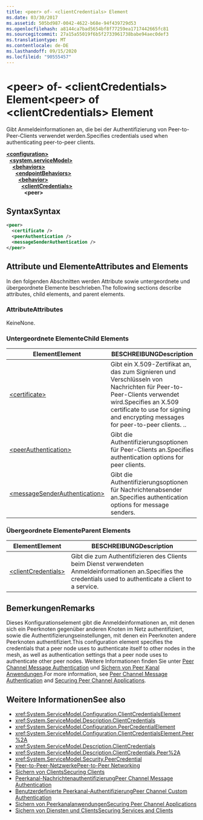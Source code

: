 ```yaml
---
title: <peer> of- <clientCredentials> Element
ms.date: 03/30/2017
ms.assetid: 505bd987-0042-4622-b68e-94f439729d53
ms.openlocfilehash: a8144ca7bad5654bf8f77259ea1717442665fc81
ms.sourcegitcommit: 27a15a55019f6b5f2733961738babe94aec0def3
ms.translationtype: MT
ms.contentlocale: de-DE
ms.lasthandoff: 09/15/2020
ms.locfileid: "90555457"
---
```

# <a name="peer-of-clientcredentials-element"></a><span data-ttu-id="ba047-102">\<peer> of- \<clientCredentials> Element</span><span class="sxs-lookup"><span data-stu-id="ba047-102">\<peer> of \<clientCredentials> Element</span></span>
<span data-ttu-id="ba047-103">Gibt Anmeldeinformationen an, die bei der Authentifizierung von Peer-to-Peer-Clients verwendet werden.</span><span class="sxs-lookup"><span data-stu-id="ba047-103">Specifies credentials used when authenticating peer-to-peer clients.</span></span>  
  
[**\<configuration>**](../configuration-element.md)\
&nbsp;&nbsp;[**\<system.serviceModel>**](system-servicemodel.md)\
&nbsp;&nbsp;&nbsp;&nbsp;[**\<behaviors>**](behaviors.md)\
&nbsp;&nbsp;&nbsp;&nbsp;&nbsp;&nbsp;[**\<endpointBehaviors>**](endpointbehaviors.md)\
&nbsp;&nbsp;&nbsp;&nbsp;&nbsp;&nbsp;&nbsp;&nbsp;[**\<behavior>**](behavior-of-endpointbehaviors.md)\
&nbsp;&nbsp;&nbsp;&nbsp;&nbsp;&nbsp;&nbsp;&nbsp;&nbsp;&nbsp;[**\<clientCredentials>**](clientcredentials.md)\
&nbsp;&nbsp;&nbsp;&nbsp;&nbsp;&nbsp;&nbsp;&nbsp;&nbsp;&nbsp;&nbsp;&nbsp;**\<peer>**  
  
## <a name="syntax"></a><span data-ttu-id="ba047-104">Syntax</span><span class="sxs-lookup"><span data-stu-id="ba047-104">Syntax</span></span>  
  
```xml  
<peer>
  <certificate />
  <peerAuthentication />
  <messageSenderAuthentication />
</peer>
```  
  
## <a name="attributes-and-elements"></a><span data-ttu-id="ba047-105">Attribute und Elemente</span><span class="sxs-lookup"><span data-stu-id="ba047-105">Attributes and Elements</span></span>  
 <span data-ttu-id="ba047-106">In den folgenden Abschnitten werden Attribute sowie untergeordnete und übergeordnete Elemente beschrieben.</span><span class="sxs-lookup"><span data-stu-id="ba047-106">The following sections describe attributes, child elements, and parent elements.</span></span>  
  
### <a name="attributes"></a><span data-ttu-id="ba047-107">Attribute</span><span class="sxs-lookup"><span data-stu-id="ba047-107">Attributes</span></span>  
 <span data-ttu-id="ba047-108">Keine</span><span class="sxs-lookup"><span data-stu-id="ba047-108">None.</span></span>  
  
### <a name="child-elements"></a><span data-ttu-id="ba047-109">Untergeordnete Elemente</span><span class="sxs-lookup"><span data-stu-id="ba047-109">Child Elements</span></span>  
  
|<span data-ttu-id="ba047-110">Element</span><span class="sxs-lookup"><span data-stu-id="ba047-110">Element</span></span>|<span data-ttu-id="ba047-111">BESCHREIBUNG</span><span class="sxs-lookup"><span data-stu-id="ba047-111">Description</span></span>|  
|-------------|-----------------|  
|[\<certificate>](certificate-element.md)|<span data-ttu-id="ba047-112">Gibt ein X.509-Zertifikat an, das zum Signieren und Verschlüsseln von Nachrichten für Peer-to-Peer-Clients verwendet wird.</span><span class="sxs-lookup"><span data-stu-id="ba047-112">Specifies an X.509 certificate to use for signing and encrypting messages for peer-to-peer clients.</span></span> <span data-ttu-id="ba047-113">.</span><span class="sxs-lookup"><span data-stu-id="ba047-113">.</span></span>|  
|[\<peerAuthentication>](peerauthentication-element.md)|<span data-ttu-id="ba047-114">Gibt die Authentifizierungsoptionen für Peer-Clients an.</span><span class="sxs-lookup"><span data-stu-id="ba047-114">Specifies authentication options for peer clients.</span></span>|  
|[\<messageSenderAuthentication>](messagesenderauthentication-element.md)|<span data-ttu-id="ba047-115">Gibt die Authentifizierungsoptionen für Nachrichtenabsender an.</span><span class="sxs-lookup"><span data-stu-id="ba047-115">Specifies authentication options for message senders.</span></span>|  
  
### <a name="parent-elements"></a><span data-ttu-id="ba047-116">Übergeordnete Elemente</span><span class="sxs-lookup"><span data-stu-id="ba047-116">Parent Elements</span></span>  
  
|<span data-ttu-id="ba047-117">Element</span><span class="sxs-lookup"><span data-stu-id="ba047-117">Element</span></span>|<span data-ttu-id="ba047-118">BESCHREIBUNG</span><span class="sxs-lookup"><span data-stu-id="ba047-118">Description</span></span>|  
|-------------|-----------------|  
|[\<clientCredentials>](clientcredentials.md)|<span data-ttu-id="ba047-119">Gibt die zum Authentifizieren des Clients beim Dienst verwendeten Anmeldeinformationen an.</span><span class="sxs-lookup"><span data-stu-id="ba047-119">Specifies the credentials used to authenticate a client to a service.</span></span>|  
  
## <a name="remarks"></a><span data-ttu-id="ba047-120">Bemerkungen</span><span class="sxs-lookup"><span data-stu-id="ba047-120">Remarks</span></span>  
 <span data-ttu-id="ba047-121">Dieses Konfigurationselement gibt die Anmeldeinformationen an, mit denen sich ein Peerknoten gegenüber anderen Knoten im Netz authentifiziert, sowie die Authentifizierungseinstellungen, mit denen ein Peerknoten andere Peerknoten authentifiziert.</span><span class="sxs-lookup"><span data-stu-id="ba047-121">This configuration element specifies the credentials that a peer node uses to authenticate itself to other nodes in the mesh, as well as authentication settings that a peer node uses to authenticate other peer nodes.</span></span> <span data-ttu-id="ba047-122">Weitere Informationen finden Sie unter [Peer Channel Message Authentication](/previous-versions/dotnet/netframework-3.5/aa967730(v=vs.90)) und [Sichern von Peer Kanal Anwendungen](../../../wcf/feature-details/securing-peer-channel-applications.md).</span><span class="sxs-lookup"><span data-stu-id="ba047-122">For more information, see [Peer Channel Message Authentication](/previous-versions/dotnet/netframework-3.5/aa967730(v=vs.90)) and [Securing Peer Channel Applications](../../../wcf/feature-details/securing-peer-channel-applications.md).</span></span>  
  
## <a name="see-also"></a><span data-ttu-id="ba047-123">Weitere Informationen</span><span class="sxs-lookup"><span data-stu-id="ba047-123">See also</span></span>

- <xref:System.ServiceModel.Configuration.ClientCredentialsElement>
- <xref:System.ServiceModel.Description.ClientCredentials>
- <xref:System.ServiceModel.Configuration.PeerCredentialElement>
- <xref:System.ServiceModel.Configuration.ClientCredentialsElement.Peer%2A>
- <xref:System.ServiceModel.Description.ClientCredentials>
- <xref:System.ServiceModel.Description.ClientCredentials.Peer%2A>
- <xref:System.ServiceModel.Security.PeerCredential>
- [<span data-ttu-id="ba047-124">Peer-to-Peer-Netzwerke</span><span class="sxs-lookup"><span data-stu-id="ba047-124">Peer-to-Peer Networking</span></span>](../../../wcf/feature-details/peer-to-peer-networking.md)
- [<span data-ttu-id="ba047-125">Sichern von Clients</span><span class="sxs-lookup"><span data-stu-id="ba047-125">Securing Clients</span></span>](../../../wcf/securing-clients.md)
- <span data-ttu-id="ba047-126">[Peerkanal-Nachrichtenauthentifizierung](/previous-versions/dotnet/netframework-3.5/aa967730(v=vs.90))</span><span class="sxs-lookup"><span data-stu-id="ba047-126">[Peer Channel Message Authentication](/previous-versions/dotnet/netframework-3.5/aa967730(v=vs.90))</span></span>
- <span data-ttu-id="ba047-127">[Benutzerdefinierte Peerkanal-Authentifizierung](/previous-versions/dotnet/netframework-3.5/ms751447(v=vs.90))</span><span class="sxs-lookup"><span data-stu-id="ba047-127">[Peer Channel Custom Authentication](/previous-versions/dotnet/netframework-3.5/ms751447(v=vs.90))</span></span>
- [<span data-ttu-id="ba047-128">Sichern von Peerkanalanwendungen</span><span class="sxs-lookup"><span data-stu-id="ba047-128">Securing Peer Channel Applications</span></span>](../../../wcf/feature-details/securing-peer-channel-applications.md)
- [<span data-ttu-id="ba047-129">Sichern von Diensten und Clients</span><span class="sxs-lookup"><span data-stu-id="ba047-129">Securing Services and Clients</span></span>](../../../wcf/feature-details/securing-services-and-clients.md)
